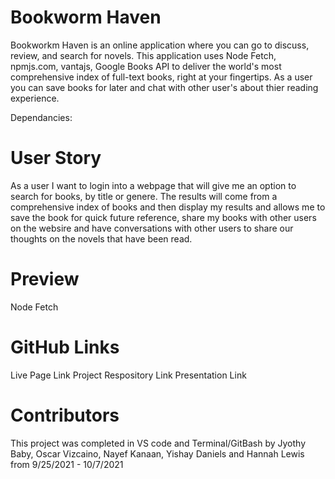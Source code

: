 # Bookworm Haven
Bookworkm Haven is an online application where you can go to discuss, review, and search for novels. This application uses Node Fetch, npmjs.com, vantajs, Google Books API to deliver the world's most comprehensive index of full-text books, right at your fingertips. As a user you can save books for later and chat with other user's about thier reading experience.

Dependancies:



# User Story
As a user I want to login into a webpage that will give me an option to search for books, by title or genere. The results will come from a comprehensive index of books and then display my results and allows me to save the book for quick future reference, share my books with other users on the websire and have conversations with other users to share our thoughts on the novels that have been read.  

# Preview 

Node Fetch

# GitHub Links

Live Page Link
Project Respository Link
Presentation Link


# Contributors

This project was completed in VS code and Terminal/GitBash by Jyothy Baby, Oscar Vizcaino, Nayef Kanaan, Yishay Daniels and Hannah Lewis from 9/25/2021 - 10/7/2021